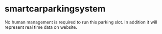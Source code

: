 # smartcarparkingsystem
No human management is required to run this parking slot. In addition it will represent real time data on website.

